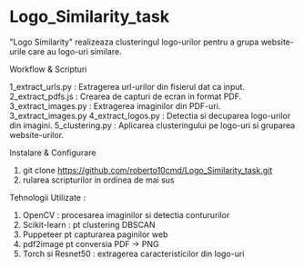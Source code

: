 # Logo_Similarity_task

"Logo Similarity" realizeaza clusteringul logo-urilor pentru a grupa website-urile care au logo-uri similare.

  Workflow & Scripturi

1_extract_urls.py  :  Extragerea url-urilor din fisierul dat ca input.  
2_extract_pdfs.js  :  Crearea de capturi de ecran in format PDF.  
3_extract_images.py : Extragerea imaginilor din PDF-uri.  3_extract_images.py
4_extract_logos.py : Detectia si decuparea logo-urilor din imagini. 
5_clustering.py    : Aplicarea clusteringului pe logo-uri si gruparea website-urilor.


Instalare & Configurare

1. git clone https://github.com/roberto10cmd/Logo_Similarity_task.git
2. rularea scripturilor in ordinea de mai sus


Tehnologii Utilizate : 

  1. OpenCV  : procesarea imaginilor si detectia contururilor
  2. Scikit-learn : pt clustering DBSCAN
  3. Puppeteer pt capturarea paginilor web
  4. pdf2image pt conversia PDF -> PNG
  5. Torch si Resnet50 : extragerea caracteristicilor din logo-uri
 
